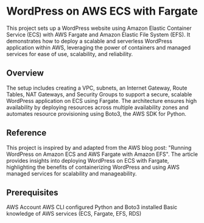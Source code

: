 # WordPress on AWS ECS with Fargate
This project sets up a WordPress website using Amazon Elastic Container Service (ECS) with AWS Fargate and Amazon Elastic File System (EFS). It demonstrates how to deploy a scalable and serverless WordPress application within AWS, leveraging the power of containers and managed services for ease of use, scalability, and reliability.

## Overview
The setup includes creating a VPC, subnets, an Internet Gateway, Route Tables, NAT Gateways, and Security Groups to support a secure, scalable WordPress application on ECS using Fargate. The architecture ensures high availability by deploying resources across multiple availability zones and automates resource provisioning using Boto3, the AWS SDK for Python.

## Reference
This project is inspired by and adapted from the AWS blog post: "Running WordPress on Amazon ECS and AWS Fargate with Amazon EFS". The article provides insights into deploying WordPress on ECS with Fargate, highlighting the benefits of containerizing WordPress and using AWS managed services for scalability and manageability.

## Prerequisites
AWS Account
AWS CLI configured
Python and Boto3 installed
Basic knowledge of AWS services (ECS, Fargate, EFS, RDS)
